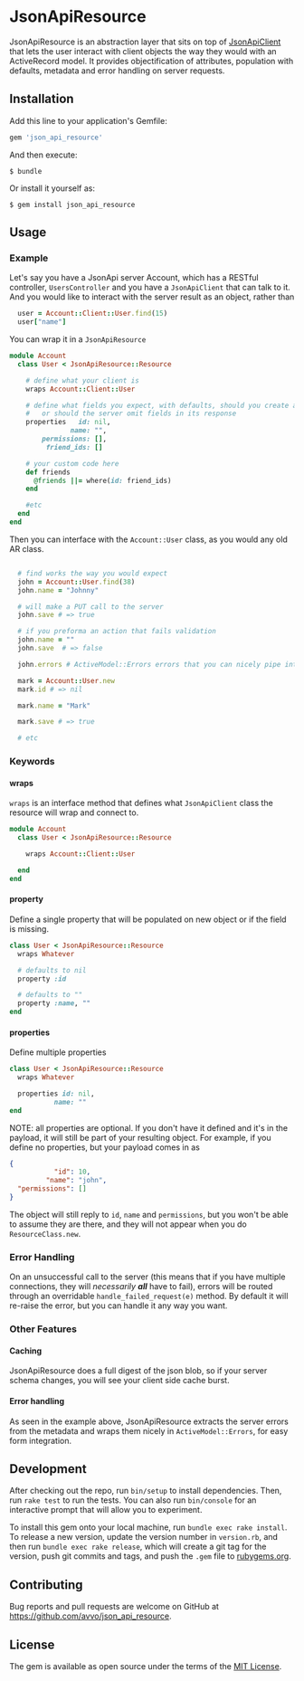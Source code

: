 # JsonApiResource

JsonApiResource is an abstraction layer that sits on top of [JsonApiClient](https://github.com/chingor13/json_api_client) that lets the user interact with client objects the way they would with an ActiveRecord model. It provides objectification of attributes, population with defaults, metadata and error handling on server requests. 

## Installation

Add this line to your application's Gemfile:

```ruby
gem 'json_api_resource'
```

And then execute:

    $ bundle

Or install it yourself as:

    $ gem install json_api_resource

## Usage

### Example

Let's say you have a JsonApi server Account, which has a RESTful controller, `UsersController` and you have a `JsonApiClient` that can talk to it. And you would like to interact with the server result as an object, rather than

```ruby
  user = Account::Client::User.find(15)
  user["name"]
```

You can wrap it in a `JsonApiResource`

```ruby
module Account
  class User < JsonApiResource::Resource

    # define what your client is
    wraps Account::Client::User

    # define what fields you expect, with defaults, should you create a new object
    #   or should the server omit fields in its response
    properties   id: nil,
               name: "",
        permissions: [],
         friend_ids: []

    # your custom code here
    def friends
      @friends ||= where(id: friend_ids)
    end

    #etc
  end
end
```

Then you can interface with the `Account::User` class, as you would any old AR class.

```ruby

  # find works the way you would expect
  john = Account::User.find(38)
  john.name = "Johnny"

  # will make a PUT call to the server
  john.save # => true

  # if you preforma an action that fails validation
  john.name = ""
  john.save  # => false

  john.errors # ActiveModel::Errors errors that you can nicely pipe into your forms

  mark = Account::User.new
  mark.id # => nil

  mark.name = "Mark"

  mark.save # => true

  # etc
```

### Keywords

#### wraps

`wraps` is an interface method that defines what `JsonApiClient` class the resource will wrap and connect to.

```ruby
module Account
  class User < JsonApiResource::Resource

    wraps Account::Client::User

  end
end
```

#### property

Define a single property that will be populated on new object or if the field is missing.

```ruby
class User < JsonApiResource::Resource
  wraps Whatever 

  # defaults to nil
  property :id

  # defaults to ""
  property :name, ""
end

```

#### properties

Define multiple properties

```ruby
class User < JsonApiResource::Resource
  wraps Whatever 

  properties id: nil,
           name: ""
end
```

NOTE: all properties are optional. If you don't have it defined and it's in the payload, it will still be part of your resulting object. For example, if you define no properties, but your payload comes in as

```json
{  
           "id": 10,
         "name": "john",
  "permissions": []
}
```

The object will still reply to `id`, `name` and `permissions`, but you won't be able to assume they are there, and they will not appear when you do `ResourceClass.new`.

### Error Handling

On an unsuccessful call to the server (this means that if you have multiple connections, they will *necessarily **all*** have to fail), errors will be routed through an overridable `handle_failed_request(e)` method. By default it will re-raise the error, but you can handle it any way you want.

### Other Features

#### Caching

JsonApiResource does a full digest of the json blob, so if your server schema changes, you will see your client side cache burst.

#### Error handling

As seen in the example above, JsonApiResource extracts the server errors from the metadata and wraps them nicely in `ActiveModel::Errors`, for easy form integration.


## Development

After checking out the repo, run `bin/setup` to install dependencies. Then, run `rake test` to run the tests. You can also run `bin/console` for an interactive prompt that will allow you to experiment.

To install this gem onto your local machine, run `bundle exec rake install`. To release a new version, update the version number in `version.rb`, and then run `bundle exec rake release`, which will create a git tag for the version, push git commits and tags, and push the `.gem` file to [rubygems.org](https://rubygems.org).

## Contributing

Bug reports and pull requests are welcome on GitHub at https://github.com/avvo/json_api_resource.


## License

The gem is available as open source under the terms of the [MIT License](http://opensource.org/licenses/MIT).
